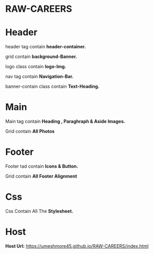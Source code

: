 # RAW-CAREERS


# Header

header tag contain **header-container.**

grid  contain **background-Banner.**

logo class contain **logo-Img.**

nav tag contain **Navigation-Bar.**

banner-contain class contain **Text-Heading.**

# Main

Main tag contain **Heading , Paraghraph & Aside Images.**

Grid contain **All Photos**


# Footer

Footer tad contain **Icons & Button.**

Grid contain **All Footer Alignment**
# Css

Css Contain All The **Stylesheet.**


# Host
**Host Url:** https://umeshmore45.github.io/RAW-CAREERS/index.html


